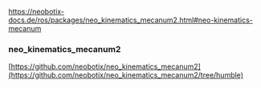
https://neobotix-docs.de/ros/packages/neo_kinematics_mecanum2.html#neo-kinematics-mecanum

### neo_kinematics_mecanum2

[https://github.com/neobotix/neo_kinematics_mecanum2](https://github.com/neobotix/neo_kinematics_mecanum2/tree/humble)


